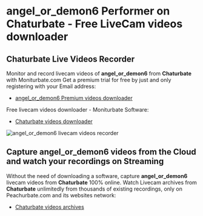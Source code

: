# angel_or_demon6 Performer on Chaturbate - Free LiveCam videos downloader

## Chaturbate Live Videos Recorder

Monitor and record livecam videos of **angel_or_demon6** from **Chaturbate** with Moniturbate.com
Get a premium trial for free by just and only registering with your Email address:
* [angel_or_demon6 Premium videos downloader](https://moniturbate.com/request-demo-licence-key.html)

Free livecam videos downloader - Moniturbate Software:
* [Chaturbate videos downloader](https://moniturbate.com/moniturbate-download-software.html)

![angel_or_demon6 livecam videos recorder](https://peachurnet.com/templates/moniturbate-software.png)


## Capture angel_or_demon6 videos from the Cloud and watch your recordings on Streaming

Without the need of downloading a software, capture **angel_or_demon6** livecam videos from **Chaturbate** 100% online.
Watch Livecam archives from **Chaturbate** unlimitedly from thousands of existing recordings, only on Peachurbate.com and its websites network:
* [Chaturbate videos archives](https://peachurnet.com/)